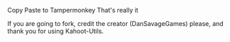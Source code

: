 Copy Paste to Tampermonkey
That's really it

If you are going to fork, credit the creator (DanSavageGames) please, and thank you for using Kahoot-Utils.
